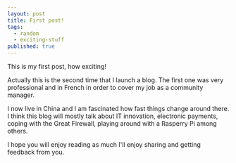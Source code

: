 ```yaml
---
layout: post
title: First post!
tags:
  - random
  - exciting-stuff
published: true
---
```


This is my first post, how exciting!

Actually this is the second time that I launch a blog. The first one was very professional and in French in order to cover my job as a community manager.

I now live in China and I am fascinated how fast things change around there. I think this blog will mostly talk about IT innovation, electronic payments, coping with the Great Firewall, playing around with a Rasperry Pi among others.

I hope you will enjoy reading as much I'll enjoy sharing and getting feedback from you.

